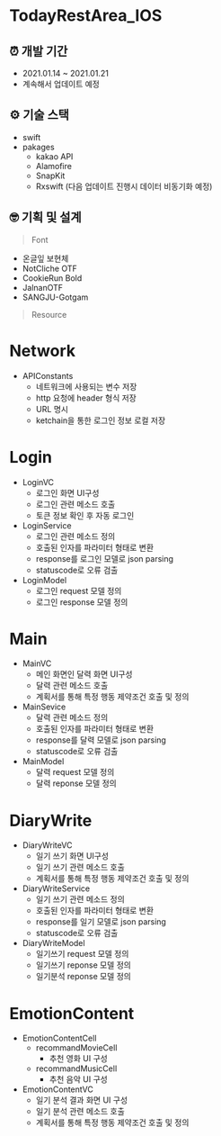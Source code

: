 # TodayRestArea_IOS
## ⏰ 개발 기간
 - 2021.01.14 ~ 2021.01.21
 - 계속해서 업데이트 예정
 
## ⚙️ 기술 스택
- swift
- pakages
  - kakao API
  - Alamofire
  - SnapKit
  - Rxswift (다음 업데이트 진행시 데이터 비동기화 예정)

## 🤓 기획 및 설계
> Font

- 온글잎 보현체
- NotCliche OTF
- CookieRun Bold
- JalnanOTF
- SANGJU-Gotgam

>Resource


 # Network
 - APIConstants 
   - 네트워크에 사용되는 변수 저장
   - http 요청에 header 형식 저장
   - URL 명시
   - ketchain을 통한 로그인 정보 로컬 저장
# Login
- LoginVC
  - 로그인 화면 UI구성
  - 로그인 관련 메소드 호출
  - 토큰 정보 확인 후 자동 로그인
- LoginService
  - 로그인 관련 메소드 정의
  - 호출된 인자를 파라미터 형태로 변환
  - response를 로그인 모델로 json parsing
  - statuscode로 오류 검출
- LoginModel
  - 로그인 request 모델 정의
  - 로그인 response 모델 정의
# Main
- MainVC
  - 메인 화면인 달력 화면 UI구성
  - 달력 관련 메소드 호출
  - 계획서를 통해 특정 행동 제약조건 호출 및 정의
- MainSevice
  - 달력 관련 메소드 정의
  - 호출된 인자를 파라미터 형태로 변환
  - response를 달력 모델로 json parsing
  - statuscode로 오류 검출
- MainModel
  - 달력 request 모델 정의
  - 달력 reponse 모델 정의
# DiaryWrite
- DiaryWriteVC
  - 일기 쓰기 화면 UI구성
  - 일기 쓰기 관련 메소드 호출
  - 계획서를 통해 특정 행동 제약조건 호출 및 정의
- DiaryWriteService
  - 일기 쓰기 관련 메소드 정의
  - 호출된 인자를 파라미터 형태로 변환
  - response를 일기 모델로 json parsing
  - statuscode로 오류 검출
- DiaryWriteModel
  - 일기쓰기 request 모델 정의
  - 일기쓰기 reponse 모델 정의
  - 일기분석 reponse 모델 정의
# EmotionContent
- EmotionContentCell
  - recommandMovieCell
    - 추천 영화 UI 구성
  - recommandMusicCell
    - 추천 음악 UI 구성
- EmotionContentVC
  - 일기 분석 결과 화면 UI 구성 
  - 일기 분석 관련 메소드 호출
  - 계획서를 통해 특정 행동 제약조건 호출 및 정의
